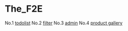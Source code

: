 # The_F2E

No.1 [todolist](https://birteliu.github.io/The_F2E/No1-todolist/)
No.2 [filter](https://birteliu.github.io/The_F2E/No2-filter/)
No.3 [admin](https://birteliu.github.io/The_F2E/No3-admin/)
No.4 [product gallery](https://birteliu.github.io/The_F2E/No4-product-gallery/)
